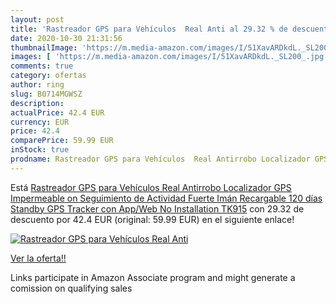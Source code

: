 ```yaml
---
layout: post
title: 'Rastreador GPS para Vehículos  Real Anti al 29.32 % de descuento'
date: 2020-10-30 21:31:56
thumbnailImage: 'https://m.media-amazon.com/images/I/51XavARDkdL._SL200_.jpg'
images: [ 'https://m.media-amazon.com/images/I/51XavARDkdL._SL200_.jpg' ]
comments: true
category: ofertas
author: ring
slug: B0714MGWSZ
description:
actualPrice: 42.4 EUR
currency: EUR
price: 42.4
comparePrice: 59.99 EUR
inStock: true
prodname: Rastreador GPS para Vehículos  Real Antirrobo Localizador GPS Impermeable on Seguimiento de Actividad Fuerte Imán Recargable 120 días Standby GPS Tracker con App/Web No Installation TK915
---
```


Está [Rastreador GPS para Vehículos  Real Antirrobo Localizador GPS Impermeable on Seguimiento de Actividad Fuerte Imán Recargable 120 días Standby GPS Tracker con App/Web No Installation TK915](https://www.amazon.es/dp/B0714MGWSZ/?tag=tolees-21) con 29.32 de descuento por 42.4 EUR (original: 59.99 EUR) en el siguiente enlace!

[![Rastreador GPS para Vehículos  Real Anti](https://m.media-amazon.com/images/I/51XavARDkdL._SL200_.jpg)](https://www.amazon.es/dp/B0714MGWSZ/?tag=tolees-21)

[Ver la oferta!!](https://www.amazon.es/dp/B0714MGWSZ/?tag=tolees-21)

Links participate in Amazon Associate program and might generate a comission on qualifying sales


